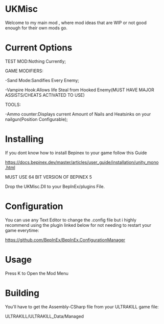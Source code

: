 # UKMisc
Welcome to my main mod , where mod ideas that  are WIP or not good enough for their own mods go.
# Current Options

TEST MOD:Nothing Currently;

GAME MODIFIERS:

  -Sand Mode:Sandifies Every Enemy;
  
  -Vampire Hook:Allows life Steal from Hooked Enemy(MUST HAVE MAJOR ASSISTS/CHEATS ACTIVATED TO USE)
  
TOOLS:

  -Ammo counter:Displays current Amount of Nails and Heatsinks on your nailgun(Position Configurable);

# Installing

If you dont know how to install Bepinex to your game follow this Guide

https://docs.bepinex.dev/master/articles/user_guide/installation/unity_mono.html

MUST USE 64 BIT VERSION OF BEPINEX 5

Drop the UKMisc.Dll to your BepInEx/plugins File.

# Configuration

You can use any Text Editor to change the .config file but i highly recommend using the plugin linked below for not needing to restart your game everytime:

https://github.com/BepInEx/BepInEx.ConfigurationManager

# Usage

Press K to Open the Mod Menu

# Building

You'll have to get the Assembly-CSharp file from your ULTRAKILL game file:

ULTRAKILL/ULTRAKILL_Data/Managed
